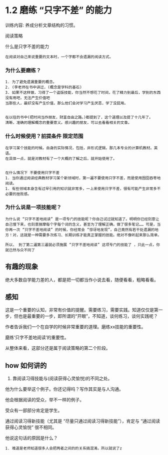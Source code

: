 # 1.2 磨练 “只字不差” 的能力

训练内容: 养成分析文章结构的习惯。

阅读策略



什么是只字不差的能力

```
在阅读对自己来说重要的文本时，一个字都不会遗漏的阅读方式。
```



### 为什么要磨练？

``` 
1. 为了避免遗漏重要的概念。
2. (李老师在书中讲过，(概念是学科的基石)
3. 如果不这样做，习得了一个盗版技能，你当然不想花了时间，花了精力到最后，学到的东西没有用吧，无法产生价值吧
当那些人，最好没有产生价值，那么他们会对学习产生厌恶，学了没屁用。


在以往的书中(把时间当作朋友，财富自由之路。)都提到了，这个道理以及提了十几年了。
清晰，准确的理解概念的重要意义。感兴趣的朋友，可以去看看相关的文章。
```



### 什么时候使用？前提条件 限定范围

```
在学习某个技能的时候。自身的实际情况，包括，非形式逻辑，那几本专业的计算机教材。英语。
在具体一点，就是对教材有了一个大概的了解之后，就开始使用了。


在什么情况下 不要使用只字不差
1. 当你通过阅读经典教材学习某个新领域时，第一遍不要使用只字不差，而是使用囫囵吞枣地阅读。
1. 有些领域本身含有过早引用的知识就非常多，一上来使用只字不差，很有可能产生非常多不必要的挫败感。
```









### 为什么说是一项技能呢？

```
为什么说 “只字不差地阅读” 是一项专门的技能呢？你自己试过就知道了。明明你已经刻意让自己慢下来，也刻意揣摩每个字每个词的含义，甚至为了理解正确，做了很多笔记…… 可是，当你再一次 “只字不差地阅读” 的时候，你经常会 “惊讶地发现”，自己竟然有若干处遗漏的地方！对，这就是一种需要多次练习、长期训练才能真正掌握的技能。绝对不像听起来那么简单。

所以， 到了第二遍第三遍就必须施展 “只字不差地阅读” 这项专门的技能了 ，只此一点，你就已然与众不同了
```





## 有趣的现象

绝大多数自学能力差的人，都是把一切都当作小说去看，随便看看，粗略看看。









## 感知

这是一个重要的认知，非常有价值的提醒。需要练习，需要实践。知道仅仅是第一步，但也是最重要的一步，即所谓的“开眼”，不知道，谈何练习，谈何实践呢？



作者告诉我们一个在自学的时候非常重要的道理。磨练xx技能的重要性。

磨练‘只字不差地阅读’的重要性。

从整体来看，这部分还是属于阅读策略的第二个阶段。









## how 如何讲的

1. 靠阅读习得技能与(阅读获得心灵愉悦)的不同之处。

他为什么要举这个例子。你还记得吗？写作其实是与人沟通。

他会根据阅读的受众，举不一样的例子。

受众有一部部分肯定是学生。





通过阅读习得新技能（尤其是 “尽量只通过阅读习得新技能”），肯定与 “通过阅读获得心灵愉悦” 很不相同。

他说这句话的原因是什么？

```
1. 难道是老师知道很多人会把两者之间的的关系搞混淆。所以就说了z
```



